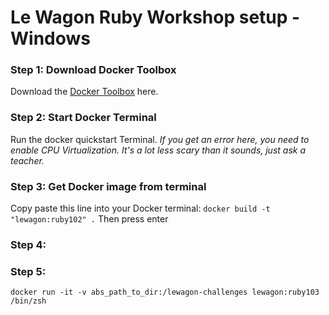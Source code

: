 # Le Wagon Ruby Workshop setup - Windows

### Step 1: Download Docker Toolbox
Download the [Docker Toolbox](https://www.docker.com/products/docker-toolbox) here.

### Step 2: Start Docker Terminal
Run the docker quickstart Terminal.
*If you get an error here, you need to enable CPU Virtualization. It's a lot less scary than it sounds, just ask a teacher.*

### Step 3: Get Docker image from terminal
Copy paste this line into your Docker terminal:
`docker build -t "lewagon:ruby102" .`
Then press enter

### Step 4:

### Step 5:
`docker run -it -v abs_path_to_dir:/lewagon-challenges lewagon:ruby103 /bin/zsh`

